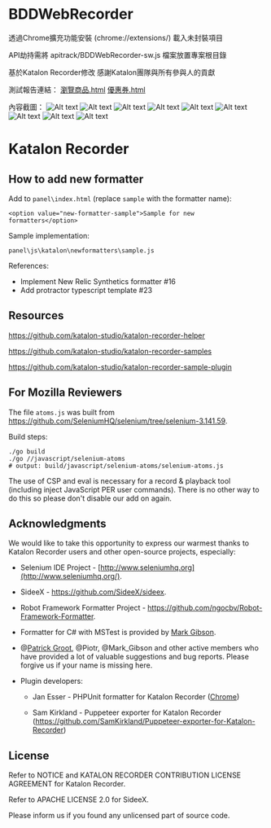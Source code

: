 # BDDWebRecorder
透過Chrome擴充功能安裝 (chrome://extensions/)
載入未封裝項目

API劫持需將 apitrack/BDDWebRecorder-sw.js 檔案放置專案根目錄

基於Katalon Recorder修改
感謝Katalon團隊與所有參與人的貢獻

測試報告連結：
[瀏覽商品.html](http://htmlpreview.github.io/?https://github.com/yoyo82725/BDDWebRecorder/blob/master/demoPic/%E7%80%8F%E8%A6%BD%E5%95%86%E5%93%81.html "瀏覽商品.html")
[優惠券.html](http://htmlpreview.github.io/?https://github.com/yoyo82725/BDDWebRecorder/blob/master/demoPic/%E5%84%AA%E6%83%A0%E5%88%B8.html "優惠券.html")

內容截圖：
![Alt text](/demoPic/pic1.png "page6")
![Alt text](/demoPic/pic2.png "page6")
![Alt text](/demoPic/pic3.png "page6")
![Alt text](/demoPic/pic4.png "page6")
![Alt text](/demoPic/pic5.png "page6")
![Alt text](/demoPic/pic6.png "page6")
![Alt text](/demoPic/pic7.png "page6")
![Alt text](/demoPic/pic8.png "page6")
![Alt text](/demoPic/pic9.png "page6")

# Katalon Recorder

## How to add new formatter

Add to `panel\index.html` (replace `sample` with the formatter name):

```
<option value="new-formatter-sample">Sample for new formatters</option>
```

Sample implementation:
```
panel\js\katalon\newformatters\sample.js
```

References:
* Implement New Relic Synthetics formatter #16
* Add protractor typescript template #23

## Resources

https://github.com/katalon-studio/katalon-recorder-helper

https://github.com/katalon-studio/katalon-recorder-samples

https://github.com/katalon-studio/katalon-recorder-sample-plugin

## For Mozilla Reviewers

The file `atoms.js` was built from https://github.com/SeleniumHQ/selenium/tree/selenium-3.141.59.

Build steps:
```
./go build
./go //javascript/selenium-atoms
# output: build/javascript/selenium-atoms/selenium-atoms.js
```

The use of CSP and eval is necessary for a record & playback tool (including inject JavaScript PER user commands). There is no other way to do this so please don't disable our add on again.

## Acknowledgments

We would like to take this opportunity to express our warmest thanks to Katalon Recorder users and other open-source projects, especially:

* Selenium IDE Project - [http://www.seleniumhq.org](http://www.seleniumhq.org/).

* SideeX - https://github.com/SideeX/sideex.

* Robot Framework Formatter Project - https://github.com/ngocbv/Robot-Framework-Formatter.

* Formatter for C# with MSTest is provided by [Mark Gibson](https://forum.katalon.com/discussion/4209/export-to-c-with-webdriver-and-mstest).

* @[Patrick Groot](https://github.com/pgroot91), @Piotr, @Mark_Gibson and other active members who have provided a lot of valuable suggestions and bug reports. Please forgive us if your name is missing here.

* Plugin developers:

  * Jan Esser - PHPUnit formatter for Katalon Recorder ([Chrome](https://chrome.google.com/webstore/detail/phpunit-formatter-for-kat/gelokgfkbnkkcdbokielchgpfnphoalk?utm_source=chrome-ntp-icon))

  * Sam Kirkland - Puppeteer exporter for Katalon Recorder (https://github.com/SamKirkland/Puppeteer-exporter-for-Katalon-Recorder)

## License

Refer to NOTICE and KATALON RECORDER CONTRIBUTION LICENSE AGREEMENT for Katalon Recorder.

Refer to APACHE LICENSE 2.0 for SideeX.

Please inform us if you found any unlicensed part of source code.
